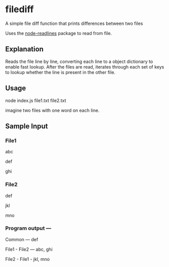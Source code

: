 # filediff
A simple file diff function that prints differences between two files

Uses the [node-readlines](https://github.com/nacholibre/node-readlines) package to read from file.

## Explanation

Reads the file line by line, converting each line to a object dictionary to enable fast lookup.
After the files are read, iterates through each set of keys to lookup whether the line is present in the other file.


## Usage

node index.js file1.txt file2.txt

imagine two files with one word on each line.

## Sample Input

### File1

abc

def

ghi 

### File2

def

jkl

mno


### Program output —
Common — def

File1 - File2 — abc, ghi

File2 - File1 - jkl, mno
